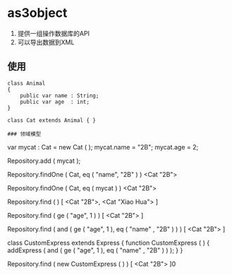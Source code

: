 as3object
===

1. 提供一组操作数据库的API
2. 可以导出数据到XML


## 使用
```
class Animal
{
    public var name : String;
    public var age  : int;
}

class Cat extends Animal { }

### 领域模型
```
var mycat : Cat = new Cat ( );
mycat.name = "2B";
mycat.age = 2;

Repository.add ( mycat );

Repository.findOne ( Cat, eq ( "name", "2B" ) )
<Cat "2B">

Repository.findOne ( Cat, eq ( mycat ) )
<Cat "2B">

Repository.find ( )
[ <Cat "2B">, <Cat "Xiao Hua"> ]

Repository.find ( ge ( "age", 1 ) )
[ <Cat "2B"> ]

Repository.find ( and ( ge ( "age", 1 ), eq ( "name" , "2B" ) ) )
[ <Cat "2B"> ]

class CustomExpress extends Express
{
    function CustomExpress ( )
    {
        addExpress ( and ( ge ( "age", 1 ), eq ( "name" , "2B" ) ) );
    }
}

Repository.find ( new CustomExpress ( ) )
[ <Cat "2B"> ]0

```